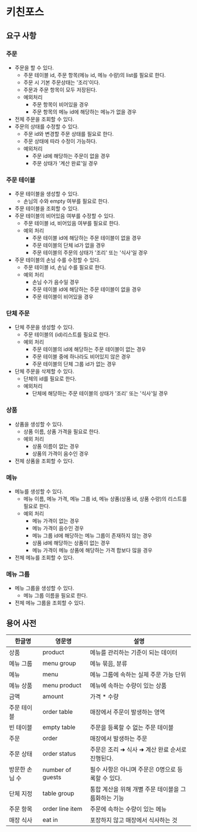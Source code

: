 # 키친포스

## 요구 사항

### 주문
- 주문을 할 수 있다.
    - 주문 테이블 id, 주문 항목(메뉴 id, 메뉴 수량)의 list를 필요로 한다.
    - 주문 시 기본 주문상태는 '조리'이다.
    - 주문과 주문 항목이 모두 저장된다.
    - 예외처리
        - 주문 항목이 비어있을 경우
        - 주문 항목의 메뉴 id에 해당하는 메뉴가 없을 경우
- 전체 주문을 조회할 수 있다.
- 주문의 상태를 수정할 수 있다.
    - 주문 id와 변경할 주문 상태를 필요로 한다.
    - 주문 상태에 따라 수정이 가능하다.
    - 예외처리
        - 주문 id에 해당하는 주문이 없을 경우
        - 주문 상태가 '계산 완료'일 경우

### 주문 테이블
- 주문 테이블을 생성할 수 있다.
    - 손님의 수와 empty 여부를 필요로 한다.
- 주문 테이블을 조회할 수 있다.
- 주문 테이블의 비어있음 여부를 수정할 수 있다.
    - 주문 테이블 id, 비어있음 여부를 필요로 한다.
    - 예외 처리
        - 주문 테이블 id에 해당하는 주문 테이블이 없을 경우
        - 주문 테이블의 단체 id가 없을 경우
        - 주문 테이블의 주문의 상태가 '조리' 또는 '식사'일 경우
- 주문 테이블의 손님 수를 수정할 수 있다.
    - 주문 테이블 id, 손님 수를 필요로 한다.
    - 예외 처리
        - 손님 수가 음수일 경우
        - 주문 테이블 id에 해당하는 주문 테이블이 없을 경우
        - 주문 테이블이 비어있을 경우

### 단체 주문
- 단체 주문을 생성할 수 있다.
    - 주문 테이블의 (id)리스트를 필요로 한다.
    - 예외 처리
        - 주문 테이블의 id에 해당하는 주문 테이블이 없는 경우
        - 주문 테이블 중에 하나라도 비어있지 않은 경우
        - 주문 테이블의 단체 그룹 id가 없는 경우
- 단체 주문을 삭제할 수 있다.
    - 단체의 id를 필요로 한다.
    - 예외처리
        - 단체에 해당하는 주문 테이블의 상태가 '조리' 또는 '식사'일 경우

### 상품
- 상품을 생성할 수 있다.
    - 상품 이름, 상품 가격을 필요로 한다.
    - 예외 처리
        - 상품 이름이 없는 경우
        - 상품의 가격이 음수인 경우
- 전체 상품을 조회할 수 있다.

### 메뉴
- 메뉴를 생성할 수 있다.
    - 메뉴 이름, 메뉴 가격, 메뉴 그룹 id, 메뉴 상품(상품 id, 상품 수량)의 리스트를 필요로 한다.
    - 예외 처리
        - 메뉴 가격이 없는 경우
        - 메뉴 가격이 음수인 경우
        - 메뉴 그룹 id에 해당하는 메뉴 그룹이 존재하지 않는 경우
        - 상품 id에 해당하는 상품이 없는 경우
        - 메뉴 가격이 메뉴 상품에 해당하는 가격 합보다 많을 경우
- 전체 메뉴를 조회할 수 있다.

### 메뉴 그룹
- 메뉴 그룹을 생성할 수 있다.
    - 메뉴 그룹 이름을 필요로 한다.
- 전체 메뉴 그룹을 조회할 수 있다.
        


## 용어 사전

| 한글명 | 영문명 | 설명 |
| --- | --- | --- |
| 상품 | product | 메뉴를 관리하는 기준이 되는 데이터 |
| 메뉴 그룹 | menu group | 메뉴 묶음, 분류 |
| 메뉴 | menu | 메뉴 그룹에 속하는 실제 주문 가능 단위 |
| 메뉴 상품 | menu product | 메뉴에 속하는 수량이 있는 상품 |
| 금액 | amount | 가격 * 수량 |
| 주문 테이블 | order table | 매장에서 주문이 발생하는 영역 |
| 빈 테이블 | empty table | 주문을 등록할 수 없는 주문 테이블 |
| 주문 | order | 매장에서 발생하는 주문 |
| 주문 상태 | order status | 주문은 조리 ➜ 식사 ➜ 계산 완료 순서로 진행된다. |
| 방문한 손님 수 | number of guests | 필수 사항은 아니며 주문은 0명으로 등록할 수 있다. |
| 단체 지정 | table group | 통합 계산을 위해 개별 주문 테이블을 그룹화하는 기능 |
| 주문 항목 | order line item | 주문에 속하는 수량이 있는 메뉴 |
| 매장 식사 | eat in | 포장하지 않고 매장에서 식사하는 것 |
